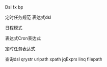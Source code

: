 Dsl fx bp


定时任务规范  表达式dsl

日程模式

表达式Cron表达式 


定时任务表达式

查询dsl qrystr  urlpath  xpath  jqExprs linq  filepath
